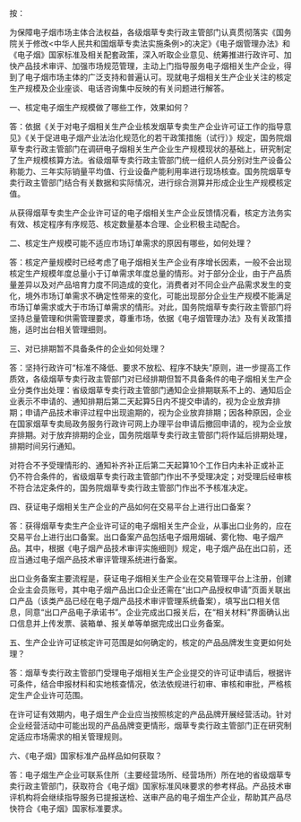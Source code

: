 按：

为保障电子烟市场主体合法权益，各级烟草专卖行政主管部门认真贯彻落实《国务院关于修改<中华人民共和国烟草专卖法实施条例>的决定》《电子烟管理办法》和《电子烟》国家标准及相关配套政策，深入听取企业意见、统筹推进行政许可、加快产品技术审评、加强市场规范管理，主动上门指导服务电子烟相关生产企业，得到了电子烟市场主体的广泛支持和普遍认可。现就电子烟相关生产企业关注的核定生产规模及企业座谈、电话咨询集中反映的有关问题进行解答。

一、核定电子烟生产规模做了哪些工作，效果如何？

答：依据《关于对电子烟相关生产企业核发烟草专卖生产企业许可证工作的指导意见》《关于促进电子烟产业法治化规范化的若干政策措施（试行）》规定，国务院烟草专卖行政主管部门在调研电子烟相关生产企业生产规模现状的基础上，研究制定了生产规模核算方法。省级烟草专卖行政主管部门统一组织人员分别对生产设备公称能力、三年实际销量平均值、行业设备产能利用率进行现场核查。国务院烟草专卖行政主管部门结合有关数据和实际情况，进行综合测算并形成企业生产规模核定值。

从获得烟草专卖生产企业许可证的电子烟相关生产企业反馈情况看，核定方法务实有效、核定程序有序规范、核定数量基本合理、企业积极主动配合。

二、核定生产规模可能不适应市场订单需求的原因有哪些，如何处理？

答：核定产量规模时已经考虑了电子烟相关生产企业有序增长因素，一般不会出现核定生产规模年度总量小于订单需求年度总量的情形。对于部分企业，由于产品质量差异以及对产品培育力度不同造成的变化，消费者对不同企业产品需求发生的变化，境外市场订单需求不确定性带来的变化，可能出现部分企业生产规模不能满足市场订单需求或大于市场订单需求的情形。对此，国务院烟草专卖行政主管部门将坚持总量管理和供需管理要求，尊重市场，依据《电子烟管理办法》及有关政策措施，适时出台相关管理细则。

三、对已排期暂不具备条件的企业如何处理？

答：坚持行政许可“标准不降低、要求不放松、程序不缺失”原则，进一步提高工作质效，各级烟草专卖行政主管部门对已经排期但暂不具备条件的电子烟相关生产企业分类作出处理：省级烟草专卖行政主管部门通知企业排期联系不上的、通知后企业表示不申请的、通知排期后第二天起算5日内不提交申请的，视为企业放弃排期；申请产品技术审评过程中出现逾期的，视为企业放弃排期；因各种原因，企业在国家烟草专卖局政务服务行政许可网上办理平台申请后撤回申请的，视为企业放弃排期。对于放弃排期的企业，国务院烟草专卖行政主管部门将作延后排期处理，排期时间另行通知。

对符合不予受理情形的、通知补齐补正后第二天起算10个工作日内未补正或补正仍不符合条件的，省级烟草专卖行政主管部门作出不予受理决定；对受理后经审核不符合法定条件的，国务院烟草专卖行政主管部门作出不予核准决定。

四、获证电子烟相关生产企业的产品如何在交易平台上进行出口备案？

答：获得烟草专卖生产企业许可证的电子烟相关生产企业，从事出口业务的，应在交易平台上进行出口备案。出口备案产品包括电子烟用烟碱、雾化物、电子烟产品。其中，根据《电子烟产品技术审评实施细则》规定，电子烟产品在出口前，还应当通过电子烟产品技术审评管理系统进行备案。

出口业务备案主要流程是，获证电子烟相关生产企业在交易管理平台上注册，创建企业主会员账号，其中电子烟产品出口企业还需在“出口产品授权申请”页面关联出口产品（该类产品已经在电子烟产品技术审评管理系统备案），填写出口相关信息，同意“出口产品电子承诺书”。企业完成出口报关后，在“相关材料”界面确认出口信息并上传发票、装箱单、报关单等单据完成出口业务备案。

五、生产企业许可证核定许可范围是如何确定的，核定的产品品牌发生变更如何处理？

答：烟草专卖行政主管部门受理电子烟相关生产企业提交的许可证申请后，根据许可条件，结合申报材料和实地核查情况，依法依规进行初审、审核和审批，严格核定生产企业许可范围。

在许可证有效期内，电子烟生产企业应当按照核定的产品品牌开展经营活动。针对企业经营活动中可能出现的产品品牌变更情形，烟草专卖行政主管部门正在研究制定适应市场需求的相关管理规则。

六、《电子烟》国家标准产品样品如何获取？

答：电子烟生产企业可联系住所（主要经营场所、经营场所）所在地的省级烟草专卖行政主管部门，获取符合《电子烟》国家标准风味要求的参考样品。产品技术审评机构将会继续指导服务已提报送检、送审产品的电子烟生产企业，帮助其产品尽快符合《电子烟》国家标准要求。

 